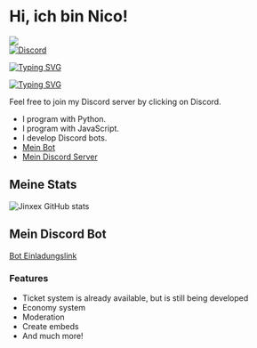 # Hi, ich bin Nico!
![](https://discord.c99.nl/widget/theme-4/817435791079768105.png)  
[![Discord](https://img.shields.io/discord/1217082356175863908?style=for-the-badge&logo=Discord&logoColor=white&label=Discord&color=blue)](https://discord.gg/KMs7TWypSw) 



[![Typing SVG](https://readme-typing-svg.demolab.com?font=Fira+Code&pause=1000&width=435&lines=Jinxex;Discord+Bot+Developer;Python+Developer)](https://git.io/typing-svg)


[![Typing SVG](https://readme-typing-svg.demolab.com?font=Fira+Code&pause=1000&width=435&lines=Jinxex;Discord+Bot+Developer;JavaScript+Developer)](https://git.io/typing-svg) 


Feel free to join my Discord server by clicking on Discord.
- I program with Python.
- I program with JavaScript.
- I develop Discord bots.
- [Mein Bot](https://discord.com/oauth2/authorize?client_id=1128673160154320987)
- [Mein Discord Server]([https://discord.gg/CzhgQpKEmD](https://discord.gg/KMs7TWypSw))
## Meine Stats
![Jinxex GitHub stats](https://github-readme-stats.vercel.app/api?username=Jinxex&show_icons=true&theme=dracula)  
## Mein Discord Bot
[Bot Einladungslink]([https://discord.com/oauth2/authorize?client_id=1128673160154320987](https://discord.com/oauth2/authorize?client_id=1231892426331787374&permissions=8&scope=applications.commands+bot))
### Features
- Ticket system is already available, but is still being developed
- Economy system
- Moderation
- Create embeds
- And much more!


